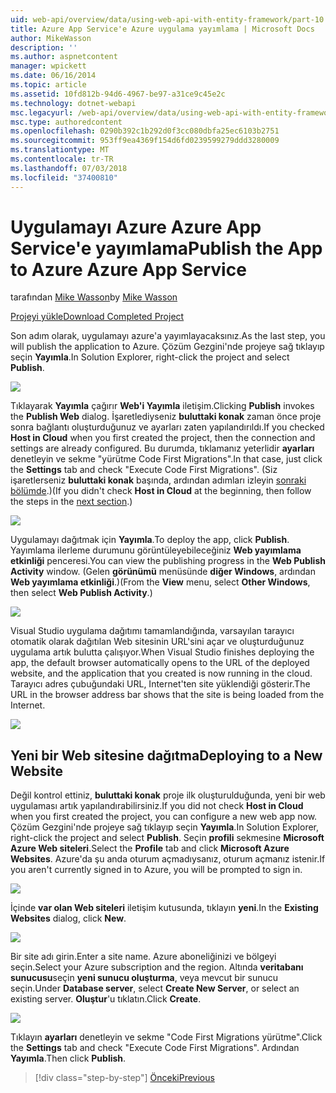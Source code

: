 ```yaml
---
uid: web-api/overview/data/using-web-api-with-entity-framework/part-10
title: Azure App Service'e Azure uygulama yayımlama | Microsoft Docs
author: MikeWasson
description: ''
ms.author: aspnetcontent
manager: wpickett
ms.date: 06/16/2014
ms.topic: article
ms.assetid: 10fd812b-94d6-4967-be97-a31ce9c45e2c
ms.technology: dotnet-webapi
msc.legacyurl: /web-api/overview/data/using-web-api-with-entity-framework/part-10
msc.type: authoredcontent
ms.openlocfilehash: 0290b392c1b292d0f3cc080dbfa25ec6103b2751
ms.sourcegitcommit: 953ff9ea4369f154d6fd0239599279ddd3280009
ms.translationtype: MT
ms.contentlocale: tr-TR
ms.lasthandoff: 07/03/2018
ms.locfileid: "37400810"
---
```

<a name="publish-the-app-to-azure-azure-app-service"></a><span data-ttu-id="14608-102">Uygulamayı Azure Azure App Service'e yayımlama</span><span class="sxs-lookup"><span data-stu-id="14608-102">Publish the App to Azure Azure App Service</span></span>
====================
<span data-ttu-id="14608-103">tarafından [Mike Wasson](https://github.com/MikeWasson)</span><span class="sxs-lookup"><span data-stu-id="14608-103">by [Mike Wasson](https://github.com/MikeWasson)</span></span>

[<span data-ttu-id="14608-104">Projeyi yükle</span><span class="sxs-lookup"><span data-stu-id="14608-104">Download Completed Project</span></span>](https://github.com/MikeWasson/BookService)

<span data-ttu-id="14608-105">Son adım olarak, uygulamayı azure'a yayımlayacaksınız.</span><span class="sxs-lookup"><span data-stu-id="14608-105">As the last step, you will publish the application to Azure.</span></span> <span data-ttu-id="14608-106">Çözüm Gezgini'nde projeye sağ tıklayıp seçin **Yayımla**.</span><span class="sxs-lookup"><span data-stu-id="14608-106">In Solution Explorer, right-click the project and select **Publish**.</span></span>

![](part-10/_static/image1.png)

<span data-ttu-id="14608-107">Tıklayarak **Yayımla** çağırır **Web'i Yayımla** iletişim.</span><span class="sxs-lookup"><span data-stu-id="14608-107">Clicking **Publish** invokes the **Publish Web** dialog.</span></span> <span data-ttu-id="14608-108">İşaretlediyseniz **buluttaki konak** zaman önce proje sonra bağlantı oluşturduğunuz ve ayarları zaten yapılandırıldı.</span><span class="sxs-lookup"><span data-stu-id="14608-108">If you checked **Host in Cloud** when you first created the project, then the connection and settings are already configured.</span></span> <span data-ttu-id="14608-109">Bu durumda, tıklamanız yeterlidir **ayarları** denetleyin ve sekme &quot;yürütme Code First Migrations&quot;.</span><span class="sxs-lookup"><span data-stu-id="14608-109">In that case, just click the **Settings** tab and check &quot;Execute Code First Migrations&quot;.</span></span> <span data-ttu-id="14608-110">(Siz işaretlerseniz **buluttaki konak** başında, ardından adımları izleyin [sonraki bölümde](#new-website).)</span><span class="sxs-lookup"><span data-stu-id="14608-110">(If you didn't check **Host in Cloud** at the beginning, then follow the steps in the [next section](#new-website).)</span></span>

[![](part-10/_static/image3.png)](part-10/_static/image2.png)

<span data-ttu-id="14608-111">Uygulamayı dağıtmak için **Yayımla**.</span><span class="sxs-lookup"><span data-stu-id="14608-111">To deploy the app, click **Publish**.</span></span> <span data-ttu-id="14608-112">Yayımlama ilerleme durumunu görüntüleyebileceğiniz **Web yayımlama etkinliği** penceresi.</span><span class="sxs-lookup"><span data-stu-id="14608-112">You can view the publishing progress in the **Web Publish Activity** window.</span></span> <span data-ttu-id="14608-113">(Gelen **görünümü** menüsünde **diğer Windows**, ardından **Web yayımlama etkinliği**.)</span><span class="sxs-lookup"><span data-stu-id="14608-113">(From the **View** menu, select **Other Windows**, then select **Web Publish Activity**.)</span></span>

![](part-10/_static/image4.png)

<span data-ttu-id="14608-114">Visual Studio uygulama dağıtımı tamamlandığında, varsayılan tarayıcı otomatik olarak dağıtılan Web sitesinin URL'sini açar ve oluşturduğunuz uygulama artık bulutta çalışıyor.</span><span class="sxs-lookup"><span data-stu-id="14608-114">When Visual Studio finishes deploying the app, the default browser automatically opens to the URL of the deployed website, and the application that you created is now running in the cloud.</span></span> <span data-ttu-id="14608-115">Tarayıcı adres çubuğundaki URL, Internet'ten site yüklendiği gösterir.</span><span class="sxs-lookup"><span data-stu-id="14608-115">The URL in the browser address bar shows that the site is being loaded from the Internet.</span></span>

[![](part-10/_static/image6.png)](part-10/_static/image5.png)

<a id="new-website"></a>
## <a name="deploying-to-a-new-website"></a><span data-ttu-id="14608-116">Yeni bir Web sitesine dağıtma</span><span class="sxs-lookup"><span data-stu-id="14608-116">Deploying to a New Website</span></span>

<span data-ttu-id="14608-117">Değil kontrol ettiniz, **buluttaki konak** proje ilk oluşturulduğunda, yeni bir web uygulaması artık yapılandırabilirsiniz.</span><span class="sxs-lookup"><span data-stu-id="14608-117">If you did not check **Host in Cloud** when you first created the project, you can configure a new web app now.</span></span> <span data-ttu-id="14608-118">Çözüm Gezgini'nde projeye sağ tıklayıp seçin **Yayımla**.</span><span class="sxs-lookup"><span data-stu-id="14608-118">In Solution Explorer, right-click the project and select **Publish**.</span></span> <span data-ttu-id="14608-119">Seçin **profili** sekmesine **Microsoft Azure Web siteleri**.</span><span class="sxs-lookup"><span data-stu-id="14608-119">Select the **Profile** tab and click **Microsoft Azure Websites**.</span></span> <span data-ttu-id="14608-120">Azure'da şu anda oturum açmadıysanız, oturum açmanız istenir.</span><span class="sxs-lookup"><span data-stu-id="14608-120">If you aren't currently signed in to Azure, you will be prompted to sign in.</span></span>

[![](part-10/_static/image8.png)](part-10/_static/image7.png)

<span data-ttu-id="14608-121">İçinde **var olan Web siteleri** iletişim kutusunda, tıklayın **yeni**.</span><span class="sxs-lookup"><span data-stu-id="14608-121">In the **Existing Websites** dialog, click **New**.</span></span>

![](part-10/_static/image9.png)

<span data-ttu-id="14608-122">Bir site adı girin.</span><span class="sxs-lookup"><span data-stu-id="14608-122">Enter a site name.</span></span> <span data-ttu-id="14608-123">Azure aboneliğinizi ve bölgeyi seçin.</span><span class="sxs-lookup"><span data-stu-id="14608-123">Select your Azure subscription and the region.</span></span> <span data-ttu-id="14608-124">Altında **veritabanı sunucusu**seçin **yeni sunucu oluşturma**, veya mevcut bir sunucu seçin.</span><span class="sxs-lookup"><span data-stu-id="14608-124">Under **Database server**, select **Create New Server**, or select an existing server.</span></span> <span data-ttu-id="14608-125">**Oluştur**'u tıklatın.</span><span class="sxs-lookup"><span data-stu-id="14608-125">Click **Create**.</span></span>

[![](part-10/_static/image11.png)](part-10/_static/image10.png)

<span data-ttu-id="14608-126">Tıklayın **ayarları** denetleyin ve sekme &quot;Code First Migrations yürütme&quot;.</span><span class="sxs-lookup"><span data-stu-id="14608-126">Click the **Settings** tab and check &quot;Execute Code First Migrations&quot;.</span></span> <span data-ttu-id="14608-127">Ardından **Yayımla**.</span><span class="sxs-lookup"><span data-stu-id="14608-127">Then click **Publish**.</span></span>

> [!div class="step-by-step"]
> [<span data-ttu-id="14608-128">Önceki</span><span class="sxs-lookup"><span data-stu-id="14608-128">Previous</span></span>](part-9.md)
